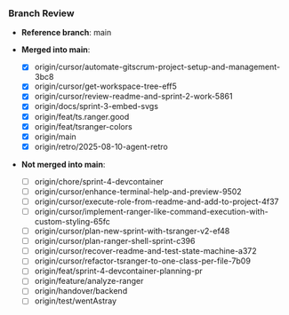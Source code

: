 ### Branch Review

- **Reference branch**: main

- **Merged into main**:
  - [x] origin/cursor/automate-gitscrum-project-setup-and-management-3bc8
  - [x] origin/cursor/get-workspace-tree-eff5
  - [x] origin/cursor/review-readme-and-sprint-2-work-5861
  - [x] origin/docs/sprint-3-embed-svgs
  - [x] origin/feat/ts.ranger.good
  - [x] origin/feat/tsranger-colors
  - [x] origin/main
  - [x] origin/retro/2025-08-10-agent-retro

- **Not merged into main**:
  - [ ] origin/chore/sprint-4-devcontainer
  - [ ] origin/cursor/enhance-terminal-help-and-preview-9502
  - [ ] origin/cursor/execute-role-from-readme-and-add-to-project-4f37
  - [ ] origin/cursor/implement-ranger-like-command-execution-with-custom-styling-65fc
  - [ ] origin/cursor/plan-new-sprint-with-tsranger-v2-ef48
  - [ ] origin/cursor/plan-ranger-shell-sprint-c396
  - [ ] origin/cursor/recover-readme-and-test-state-machine-a372
  - [ ] origin/cursor/refactor-tsranger-to-one-class-per-file-7b09
  - [ ] origin/feat/sprint-4-devcontainer-planning-pr
  - [ ] origin/feature/analyze-ranger
  - [ ] origin/handover/backend
  - [ ] origin/test/wentAstray

